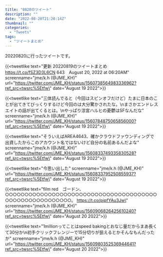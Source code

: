 ```yaml
---
title: "0820のツイート"
description: ""
date: "2022-08-20T21:20:14Z"
thumbnail: ""
categories:
  - "Tweets"
tags:
  - "ツイートまとめ"
---
```

20220820に行ったツイートです。
<!--more-->
{{<tweetlike text=\"更新 20220819のツイートまとめ https://t.co/fSZ3D3L6CN 643　August 20, 2022 at 06:20AM\" screenname=\"jme/k.h (@JME_KH)\" url=\"https://twitter.com/JME_KH/status/1560738564983336962?ref_src=twsrc%5Etfw\" date=\"August 19 2022\">}}

{{<tweetlike text=\"三体読んでると（今回はスピンオフだけど）たまに日本のことが出てきてびっくりするけど今回のは大分驚かされたな。\nまさかエンドレスエイトの話が出てくるとは。\nやっぱり涼宮ハルヒの憂鬱はSFなんだな\" screenname=\"jme/k.h (@JME_KH)\" url=\"https://twitter.com/JME_KH/status/1560784875065856000?ref_src=twsrc%5Etfw\" date=\"August 19 2022\">}}

{{<tweetlike text=\"そういえばAREA4643、確かクラウドファウンディングで出資したからこのアカウント名ではないけど自分の名前あるんだよな\" screenname=\"jme/k.h (@JME_KH)\" url=\"https://twitter.com/JME_KH/status/1560833749335830528?ref_src=twsrc%5Etfw\" date=\"August 19 2022\">}}

{{<tweetlike text=\"今思い出した\" screenname=\"jme/k.h (@JME_KH)\" url=\"https://twitter.com/JME_KH/status/1560833795250855937?ref_src=twsrc%5Etfw\" date=\"August 19 2022\">}}

{{<tweetlike text=\"film red　ゴードン、○○○○○○○○○○○○○○○○○○○○○○○○○○○○○○○○○○○○○○○○○○○○○○○○○○○○○○○○。 https://t.co/pipfYAu3Jw\" screenname=\"jme/k.h (@JME_KH)\" url=\"https://twitter.com/JME_KH/status/1560906826425610240?ref_src=twsrc%5Etfw\" date=\"August 20 2022\">}}

{{<tweetlike text=\"1millionってことはspeed bakingとおなじ量だからまあ長くて30分か\n初手クリックフレンジーで15分切りが狙えるとかそんなもんだったか\" screenname=\"jme/k.h (@JME_KH)\" url=\"https://twitter.com/JME_KH/status/1560980352536944641?ref_src=twsrc%5Etfw\" date=\"August 20 2022\">}}

